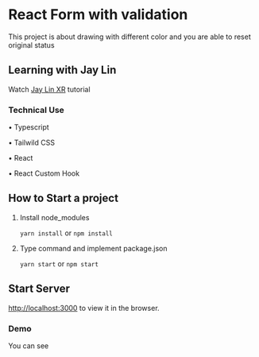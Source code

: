 # React Form with validation

This project is about drawing with different color and you are able to reset original status

## Learning with Jay Lin

Watch [Jay Lin XR](https://www.youtube.com/channel/UC1rMgKD4Rn-7aVcymjlvhfQ) tutorial

### Technical Use

• Typescript

• Tailwild CSS

• React

• React Custom Hook

## How to Start a project

1. Install node_modules


    `yarn install` or `npm install`


2. Type command and implement package.json


    `yarn start` or `npm start`

## Start Server

[http://localhost:3000](http://localhost:3000) to view it in the browser.

### Demo

You can see []()
